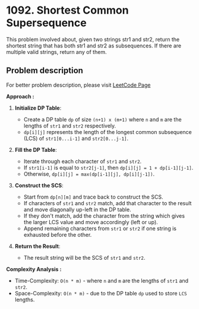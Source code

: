 # 1092. Shortest Common Supersequence

This problem involved about, given two strings str1 and str2, return the shortest string that has both str1 and str2 as subsequences. If there are multiple valid strings, return any of them.

## Problem description

For better problem description, please visit [LeetCode Page](https://leetcode.com/problems/shortest-common-supersequence/)

**Approach :**<br/>

1. **Initialize DP Table**:

   - Create a DP table `dp` of size `(n+1) x (m+1)` where `n` and `m` are the lengths of `str1` and `str2` respectively.
   - `dp[i][j]` represents the length of the longest common subsequence (LCS) of `str1[0...i-1]` and `str2[0...j-1]`.

2. **Fill the DP Table**:

   - Iterate through each character of `str1` and `str2`.
   - If `str1[i-1]` is equal to `str2[j-1]`, then `dp[i][j] = 1 + dp[i-1][j-1]`.
   - Otherwise, `dp[i][j] = max(dp[i-1][j], dp[i][j-1])`.

3. **Construct the SCS**:

   - Start from `dp[n][m]` and trace back to construct the SCS.
   - If characters of `str1` and `str2` match, add that character to the result and move diagonally up-left in the DP table.
   - If they don't match, add the character from the string which gives the larger LCS value and move accordingly (left or up).
   - Append remaining characters from `str1` or `str2` if one string is exhausted before the other.

4. **Return the Result**:
   - The result string will be the SCS of `str1` and `str2`.

**Complexity Analysis :**<br/>

- Time-Complexity: `O(n * m)` - where `n` and `m` are the lengths of `str1` and `str2`.
- Space-Complexity: `O(n * m)` - due to the DP table `dp` used to store `LCS` lengths.